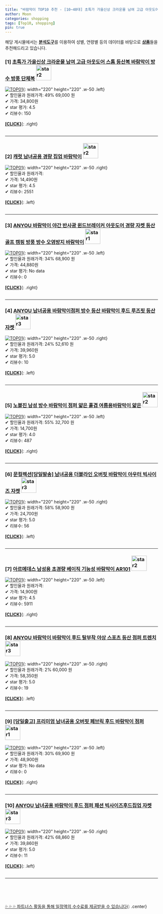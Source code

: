 ```yaml
---
title: "바람막이 TOP10 추천 - [10~40대] 초특가 가을신상 크라운몰 남여 고급 아웃도어 스톰 등산복 바람막이 방수 방풍 단체복"
author: Moon
categories: shopping
tags: [Top10, shopping]
pin: true
---
```


해당 게시물에서는 [**분석도구**](https://itemscout.io/)를 이용하여 성별, 연령별 등의 데이터를 바탕으로 [**상품**](https://link.coupang.com/a/baae76)들을 추천해드리고 있습니다.

### [1] [초특가 가을신상 크라운몰 남여 고급 아웃도어 스톰 등산복 바람막이 방수 방풍 단체복](https://link.coupang.com/re/AFFSDP?lptag=AF5964186&subid=bluemoonsky6999&pageKey=7166976450&traceid=V0-153&itemId=18047855809&vendorItemId=86841186633) <img width="50" alt="star2" src="https://user-images.githubusercontent.com/78655692/151471960-29c5febe-c509-4c6d-99f4-a2203eb193c5.png">

[![TOP01](https://thumbnail6.coupangcdn.com/thumbnails/remote/230x230ex/image/vendor_inventory/2bad/6bfda08f6b8abc19390af83b77a02ff3c92a1a31d42611219bc23d646218.jpg)](https://link.coupang.com/re/AFFSDP?lptag=AF5964186&subid=bluemoonsky6999&pageKey=7166976450&traceid=V0-153&itemId=18047855809&vendorItemId=86841186633){: width="220" height="220" .w-50 .left}
<br>
✔ 할인율과 원래가격: 49%  69,000   원<br>
✔ 가격: 34,800원<br>
✔ star 평가: 4.5<br>
✔ 리뷰수: 150<br>
<br>
[**[CLICK]**](https://link.coupang.com/re/AFFSDP?lptag=AF5964186&subid=bluemoonsky6999&pageKey=7166976450&traceid=V0-153&itemId=18047855809&vendorItemId=86841186633){: .right}
<br>
<br>

***

### [2] [캐럿 남녀공용 경량 집업 바람막이](https://link.coupang.com/re/AFFSDP?lptag=AF5964186&subid=bluemoonsky6999&pageKey=5717847927&traceid=V0-153&itemId=9554817453&vendorItemId=76839466839) <img width="50" alt="star2" src="https://user-images.githubusercontent.com/78655692/151471960-29c5febe-c509-4c6d-99f4-a2203eb193c5.png">

[![TOP01](https://thumbnail8.coupangcdn.com/thumbnails/remote/230x230ex/image/retail/images/2029102910890913-d7374109-e273-4649-9de6-4405c2fe9214.jpg)](https://link.coupang.com/re/AFFSDP?lptag=AF5964186&subid=bluemoonsky6999&pageKey=5717847927&traceid=V0-153&itemId=9554817453&vendorItemId=76839466839){: width="220" height="220" .w-50 .right}
<br>
✔ 할인율과 원래가격: <br>
✔ 가격: 14,490원<br>
✔ star 평가: 4.5<br>
✔ 리뷰수: 2551<br>
<br>
[**[CLICK]**](https://link.coupang.com/re/AFFSDP?lptag=AF5964186&subid=bluemoonsky6999&pageKey=5717847927&traceid=V0-153&itemId=9554817453&vendorItemId=76839466839){: .left}
<br>
<br>

***

### [3] [ANYOU 바람막이 야간 반사광 윈드브레이커 아웃도어 경량 자켓 등산 골프 캠핑 방풍 방수 오염방지 바람막이](https://link.coupang.com/re/AFFSDP?lptag=AF5964186&subid=bluemoonsky6999&pageKey=7523710402&traceid=V0-153&itemId=19738382932&vendorItemId=86842141345) <img width="50" alt="star1" src="https://user-images.githubusercontent.com/78655692/151471925-e5f35751-d4b9-416b-b41d-a059267a09e3.png">

[![TOP01](https://thumbnail8.coupangcdn.com/thumbnails/remote/230x230ex/image/vendor_inventory/f0a6/2e1e6a796ade63386cf5b8da4813448f1b319e61189d48769e9fd99cebcd.jpg)](https://link.coupang.com/re/AFFSDP?lptag=AF5964186&subid=bluemoonsky6999&pageKey=7523710402&traceid=V0-153&itemId=19738382932&vendorItemId=86842141345){: width="220" height="220" .w-50 .left}
<br>
✔ 할인율과 원래가격: 34%  68,900   원<br>
✔ 가격: 44,880원<br>
✔ star 평가: No data<br>
✔ 리뷰수: 0<br>
<br>
[**[CLICK]**](https://link.coupang.com/re/AFFSDP?lptag=AF5964186&subid=bluemoonsky6999&pageKey=7523710402&traceid=V0-153&itemId=19738382932&vendorItemId=86842141345){: .right}
<br>
<br>

***

### [4] [ANYOU 남녀공용 바람막이점퍼 방수 등산 바람막이 후드 루즈핏 등산자켓](https://link.coupang.com/re/AFFSDP?lptag=AF5964186&subid=bluemoonsky6999&pageKey=7547098890&traceid=V0-153&itemId=19852731311&vendorItemId=86953874131) <img width="50" alt="star3" src="https://user-images.githubusercontent.com/78655692/151471989-9e21d7a8-a7b6-44b0-b598-2bb204b56b00.png">

[![TOP01](https://thumbnail10.coupangcdn.com/thumbnails/remote/230x230ex/image/vendor_inventory/448e/4dbe9bf7197df785452a49efba2beef42b04eb2d3f5a56bd18b99119621c.jpg)](https://link.coupang.com/re/AFFSDP?lptag=AF5964186&subid=bluemoonsky6999&pageKey=7547098890&traceid=V0-153&itemId=19852731311&vendorItemId=86953874131){: width="220" height="220" .w-50 .right}
<br>
✔ 할인율과 원래가격: 24%  52,610   원<br>
✔ 가격: 39,960원<br>
✔ star 평가: 5.0<br>
✔ 리뷰수: 10<br>
<br>
[**[CLICK]**](https://link.coupang.com/re/AFFSDP?lptag=AF5964186&subid=bluemoonsky6999&pageKey=7547098890&traceid=V0-153&itemId=19852731311&vendorItemId=86953874131){: .left}
<br>
<br>

***

### [5] [노블진 남성 방수 바람막이 점퍼 얇은 홑겹 여름용바람막이 얇은](https://link.coupang.com/re/AFFSDP?lptag=AF5964186&subid=bluemoonsky6999&pageKey=6429516520&traceid=V0-153&itemId=13869764239&vendorItemId=70598992792) <img width="50" alt="star2" src="https://user-images.githubusercontent.com/78655692/151471960-29c5febe-c509-4c6d-99f4-a2203eb193c5.png">

[![TOP01](https://thumbnail9.coupangcdn.com/thumbnails/remote/230x230ex/image/vendor_inventory/62fe/e7d18a46274354d61f9d99f9f6500dd8ef2524975dd59a92f9faf6a79aad.jpg)](https://link.coupang.com/re/AFFSDP?lptag=AF5964186&subid=bluemoonsky6999&pageKey=6429516520&traceid=V0-153&itemId=13869764239&vendorItemId=70598992792){: width="220" height="220" .w-50 .left}
<br>
✔ 할인율과 원래가격: 55%  32,700   원<br>
✔ 가격: 14,700원<br>
✔ star 평가: 4.0<br>
✔ 리뷰수: 487<br>
<br>
[**[CLICK]**](https://link.coupang.com/re/AFFSDP?lptag=AF5964186&subid=bluemoonsky6999&pageKey=6429516520&traceid=V0-153&itemId=13869764239&vendorItemId=70598992792){: .right}
<br>
<br>

***

### [6] [문컬렉션[당일발송] 남녀공용 더블라인 오버핏 바람막이 아우터 빅사이즈 자켓](https://link.coupang.com/re/AFFSDP?lptag=AF5964186&subid=bluemoonsky6999&pageKey=7465481270&traceid=V0-153&itemId=19531417880&vendorItemId=86639847122) <img width="50" alt="star3" src="https://user-images.githubusercontent.com/78655692/151471989-9e21d7a8-a7b6-44b0-b598-2bb204b56b00.png">

[![TOP01](https://thumbnail8.coupangcdn.com/thumbnails/remote/230x230ex/image/vendor_inventory/2f07/d9427ebaadb216f34e5821b818ba6b13a88c1c30bc2d87cc84c56c53c249.jpg)](https://link.coupang.com/re/AFFSDP?lptag=AF5964186&subid=bluemoonsky6999&pageKey=7465481270&traceid=V0-153&itemId=19531417880&vendorItemId=86639847122){: width="220" height="220" .w-50 .right}
<br>
✔ 할인율과 원래가격: 58%  58,900   원<br>
✔ 가격: 24,700원<br>
✔ star 평가: 5.0<br>
✔ 리뷰수: 56<br>
<br>
[**[CLICK]**](https://link.coupang.com/re/AFFSDP?lptag=AF5964186&subid=bluemoonsky6999&pageKey=7465481270&traceid=V0-153&itemId=19531417880&vendorItemId=86639847122){: .left}
<br>
<br>

***

### [7] [아르메데스 남성용 초경량 베이직 기능성 바람막이 AR101](https://link.coupang.com/re/AFFSDP?lptag=AF5964186&subid=bluemoonsky6999&pageKey=1082800745&traceid=V0-153&itemId=2864069156&vendorItemId=70035382856) <img width="50" alt="star2" src="https://user-images.githubusercontent.com/78655692/151471960-29c5febe-c509-4c6d-99f4-a2203eb193c5.png">

[![TOP01](https://thumbnail10.coupangcdn.com/thumbnails/remote/230x230ex/image/vendor_inventory/df3d/098325352ba1f863becaf620d1fd289c35ad88fd0d182b114a100a52974a.jpg)](https://link.coupang.com/re/AFFSDP?lptag=AF5964186&subid=bluemoonsky6999&pageKey=1082800745&traceid=V0-153&itemId=2864069156&vendorItemId=70035382856){: width="220" height="220" .w-50 .left}
<br>
✔ 할인율과 원래가격: <br>
✔ 가격: 14,900원<br>
✔ star 평가: 4.5<br>
✔ 리뷰수: 5911<br>
<br>
[**[CLICK]**](https://link.coupang.com/re/AFFSDP?lptag=AF5964186&subid=bluemoonsky6999&pageKey=1082800745&traceid=V0-153&itemId=2864069156&vendorItemId=70035382856){: .right}
<br>
<br>

***

### [8] [ANYOU 바람막이 바람막이 후드 탈부착 야상 스포츠 등산 점퍼 트렌치](https://link.coupang.com/re/AFFSDP?lptag=AF5964186&subid=bluemoonsky6999&pageKey=7551081814&traceid=V0-153&itemId=19872308740&vendorItemId=86973001491) <img width="50" alt="star3" src="https://user-images.githubusercontent.com/78655692/151471989-9e21d7a8-a7b6-44b0-b598-2bb204b56b00.png">

[![TOP01](https://thumbnail9.coupangcdn.com/thumbnails/remote/230x230ex/image/vendor_inventory/6fe8/1ed3a791179ed956ca9f8822fffc94f882fd3288dab9cc03cf18e35907ae.jpg)](https://link.coupang.com/re/AFFSDP?lptag=AF5964186&subid=bluemoonsky6999&pageKey=7551081814&traceid=V0-153&itemId=19872308740&vendorItemId=86973001491){: width="220" height="220" .w-50 .right}
<br>
✔ 할인율과 원래가격: 2%  60,000   원<br>
✔ 가격: 58,350원<br>
✔ star 평가: 5.0<br>
✔ 리뷰수: 19<br>
<br>
[**[CLICK]**](https://link.coupang.com/re/AFFSDP?lptag=AF5964186&subid=bluemoonsky6999&pageKey=7551081814&traceid=V0-153&itemId=19872308740&vendorItemId=86973001491){: .left}
<br>
<br>

***

### [9] [[당일출고] 프리미엄 남녀공용 오버핏 페브릭 후드 바람막이 점퍼](https://link.coupang.com/re/AFFSDP?lptag=AF5964186&subid=bluemoonsky6999&pageKey=7591293031&traceid=V0-153&itemId=20060985391&vendorItemId=87156978624) <img width="50" alt="star1" src="https://user-images.githubusercontent.com/78655692/151471925-e5f35751-d4b9-416b-b41d-a059267a09e3.png">

[![TOP01](https://thumbnail10.coupangcdn.com/thumbnails/remote/230x230ex/image/vendor_inventory/7851/28c790e4145c48bdefc766edacd94071aa7a72d60cff4836bdd94e7fe545.jpg)](https://link.coupang.com/re/AFFSDP?lptag=AF5964186&subid=bluemoonsky6999&pageKey=7591293031&traceid=V0-153&itemId=20060985391&vendorItemId=87156978624){: width="220" height="220" .w-50 .left}
<br>
✔ 할인율과 원래가격: 30%  69,900   원<br>
✔ 가격: 48,900원<br>
✔ star 평가: No data<br>
✔ 리뷰수: 0<br>
<br>
[**[CLICK]**](https://link.coupang.com/re/AFFSDP?lptag=AF5964186&subid=bluemoonsky6999&pageKey=7591293031&traceid=V0-153&itemId=20060985391&vendorItemId=87156978624){: .right}
<br>
<br>

***

### [10] [ANYOU 남녀공용 바람막이 후드 점퍼 패션 빅사이즈후드집업 자켓](https://link.coupang.com/re/AFFSDP?lptag=AF5964186&subid=bluemoonsky6999&pageKey=7530402890&traceid=V0-153&itemId=19770523772&vendorItemId=87018141791) <img width="50" alt="star3" src="https://user-images.githubusercontent.com/78655692/151471989-9e21d7a8-a7b6-44b0-b598-2bb204b56b00.png">

[![TOP01](https://thumbnail7.coupangcdn.com/thumbnails/remote/230x230ex/image/vendor_inventory/1a3e/e013056c89068b7e42f8d39489fca71784820a8b4f974b1897d203ccf656.jpg)](https://link.coupang.com/re/AFFSDP?lptag=AF5964186&subid=bluemoonsky6999&pageKey=7530402890&traceid=V0-153&itemId=19770523772&vendorItemId=87018141791){: width="220" height="220" .w-50 .right}
<br>
✔ 할인율과 원래가격: 42%  68,860   원<br>
✔ 가격: 39,860원<br>
✔ star 평가: 5.0<br>
✔ 리뷰수: 11<br>
<br>
[**[CLICK]**](https://link.coupang.com/re/AFFSDP?lptag=AF5964186&subid=bluemoonsky6999&pageKey=7530402890&traceid=V0-153&itemId=19770523772&vendorItemId=87018141791){: .left}
<br>
<br>

***
<br><br><br><br>[💦 💦 💦 파트너스 활동을 통해 일정액의 수수료를 제공받을 수 있습니다](https://link.coupang.com/a/baae76){: .center}